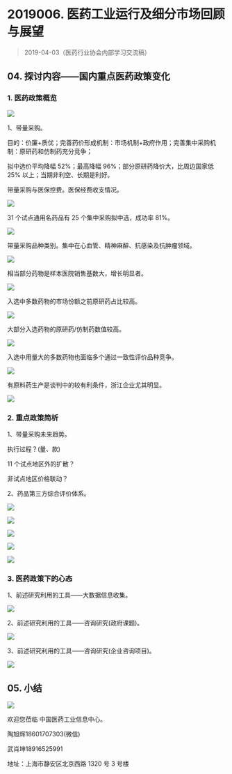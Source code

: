 # 2019006. 医药工业运行及细分市场回顾与展望
> 2019-04-03（医药行业协会内部学习交流稿）

## 04. 探讨内容——国内重点医药政策变化

### 1. 医药政策概览

![](https://raw.githubusercontent.com/dalong0514/selfstudy/master/图片链接/工程培训/2019085.PNG)

1、带量采购。

目的：价廉+质优；完善药价形成机制：市场机制+政府作用；完善集中采购机制：原研药和仿制药充分竞争；

拟中选价平均降幅 52%；最高降幅 96%；部分原研药降价大，比周边国家低 25% 以上；当期非利空、长期是利好。

带量采购与医保控费。医保经费收支情况。

![](https://raw.githubusercontent.com/dalong0514/selfstudy/master/图片链接/工程培训/2019086.PNG)

31 个试点通用名药品有 25 个集中采购拟中选，成功率 81%。

![](https://raw.githubusercontent.com/dalong0514/selfstudy/master/图片链接/工程培训/2019087.PNG)

带量采购品种类别。集中在心血管、精神麻醉、抗感染及抗肿瘤领域。

![](https://raw.githubusercontent.com/dalong0514/selfstudy/master/图片链接/工程培训/2019088.PNG)

相当部分药物是样本医院销售基数大，增长明显者。

![](https://raw.githubusercontent.com/dalong0514/selfstudy/master/图片链接/工程培训/2019089.PNG)

入选中多数药物的市场份额之前原研药占比较高。

![](https://raw.githubusercontent.com/dalong0514/selfstudy/master/图片链接/工程培训/2019090.PNG)

大部分入选药物的原研药/仿制药数值较高。

![](https://raw.githubusercontent.com/dalong0514/selfstudy/master/图片链接/工程培训/2019091.PNG)

入选中用量大的多数药物也面临多个通过一致性评价品种竞争。

![](https://raw.githubusercontent.com/dalong0514/selfstudy/master/图片链接/工程培训/2019092.PNG)

有原料药生产是谈判中的较有利条件，浙江企业尤其明显。

![](https://raw.githubusercontent.com/dalong0514/selfstudy/master/图片链接/工程培训/2019093.PNG)

### 2. 重点政策简析

1、带量采购未来趋势。

执行过程？(量、款) 

11 个试点地区外的扩散？

非试点地区价格联动？

2、药品第三方综合评价体系。

![](https://raw.githubusercontent.com/dalong0514/selfstudy/master/图片链接/工程培训/2019094.PNG)

![](https://raw.githubusercontent.com/dalong0514/selfstudy/master/图片链接/工程培训/2019095.PNG)

![](https://raw.githubusercontent.com/dalong0514/selfstudy/master/图片链接/工程培训/2019096.PNG)

![](https://raw.githubusercontent.com/dalong0514/selfstudy/master/图片链接/工程培训/2019097.PNG)

![](https://raw.githubusercontent.com/dalong0514/selfstudy/master/图片链接/工程培训/2019098.PNG)

### 3. 医药政策下的心态

1、前述研究利用的工具——大数据信息收集。

![](https://raw.githubusercontent.com/dalong0514/selfstudy/master/图片链接/工程培训/2019099.PNG)

2、前述研究利用的工具——咨询研究(政府课题)。

![](https://raw.githubusercontent.com/dalong0514/selfstudy/master/图片链接/工程培训/2019100.PNG)

3、前述研究利用的工具——咨询研究(企业咨询项目)。

![](https://raw.githubusercontent.com/dalong0514/selfstudy/master/图片链接/工程培训/2019101.PNG)

## 05. 小结

![](https://raw.githubusercontent.com/dalong0514/selfstudy/master/图片链接/工程培训/2019102.PNG)

欢迎您莅临 中国医药工业信息中心。

陶旭辉18601707303(微信) 

武肖坤18916525991 

地址：上海市静安区北京西路 1320 号 3 号楼
